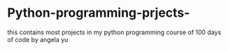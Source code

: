 # Python-programming-prjects-
this contains most projects in my python programming course of 100 days of code by angela yu 
